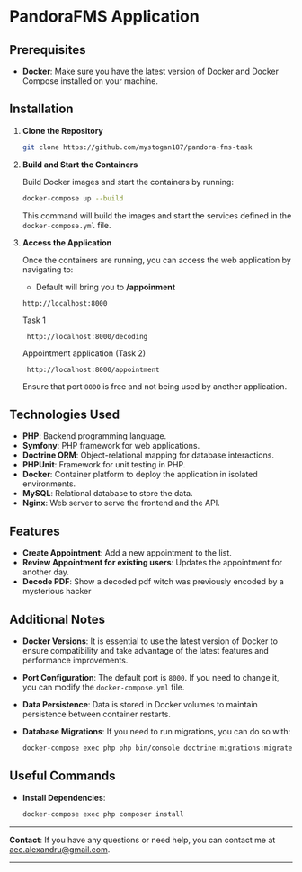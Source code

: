 
# PandoraFMS Application

## Prerequisites

- **Docker**: Make sure you have the latest version of Docker and Docker Compose installed on your machine.

## Installation

1. **Clone the Repository**

   ```bash
   git clone https://github.com/mystogan187/pandora-fms-task
   ```

2. **Build and Start the Containers**

   Build Docker images and start the containers by running:

   ```bash
   docker-compose up --build
   ```

   This command will build the images and start the services defined in the `docker-compose.yml` file.

3. **Access the Application**

   Once the containers are running, you can access the web application by navigating to:
   
   - Default will bring you to **/appoinment** 
   ```
   http://localhost:8000
   ```
   Task 1
   ```
    http://localhost:8000/decoding
   ```
   Appointment application (Task 2)
   ```
    http://localhost:8000/appointment
   ```

   Ensure that port `8000` is free and not being used by another application.

## Technologies Used

- **PHP**: Backend programming language.
- **Symfony**: PHP framework for web applications.
- **Doctrine ORM**: Object-relational mapping for database interactions.
- **PHPUnit**: Framework for unit testing in PHP.
- **Docker**: Container platform to deploy the application in isolated environments.
- **MySQL**: Relational database to store the data.
- **Nginx**: Web server to serve the frontend and the API.

## Features

- **Create Appointment**: Add a new appointment to the list.
- **Review Appointment for existing users**: Updates the appointment for another day.
- **Decode PDF**: Show a decoded pdf witch was previously encoded by a mysterious hacker


## Additional Notes

- **Docker Versions**: It is essential to use the latest version of Docker to ensure compatibility and take advantage of the latest features and performance improvements.
- **Port Configuration**: The default port is `8000`. If you need to change it, you can modify the `docker-compose.yml` file.
- **Data Persistence**: Data is stored in Docker volumes to maintain persistence between container restarts.
- **Database Migrations**: If you need to run migrations, you can do so with:

  ```bash
  docker-compose exec php php bin/console doctrine:migrations:migrate
  ```

## Useful Commands

- **Install Dependencies**:

  ```bash
  docker-compose exec php composer install
  ```


---

**Contact**: If you have any questions or need help, you can contact me at [aec.alexandru@gmail.com](mailto:aec.alexandru@gmail.com).

---
